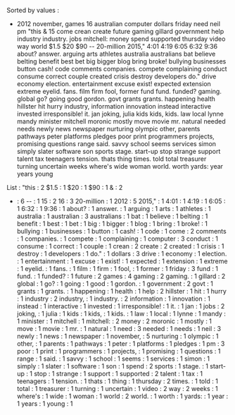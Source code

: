 Sorted by values :
- 2012 november, games 16 australian computer dollars friday need neil pm "this & 15 come crean create future gaming gillard government help industry industry. jobs mitchell: money spend supported thursday video way world $1.5 $20 $90 -- 20-million 2015," 4:01 4:19 6:05 6:32 9:36 about? answer. arguing arts athletes australia australians bat believe belting benefit best bet big bigger blog bring broke! bullying businesses button cash! code comments companies. compete complaining conduct consume correct couple created crisis destroy developers do." drive economy election. entertainment excuse exist! expected extension extreme eyelid. fans. film firm fool, former fund fund. funded? gaming. global go? going good gordon. govt grants grants. happening health hillster hit hurry industry, information innovation instead interactive invested irresponsible! it. jan joking, julia kids kids, kids. law local lynne mandy minister mitchell moronic mostly move movie mr. natural needed needs newly news newspaper nurturing olympic other, parents pathways peter platforms pledges poor print programmers projects, promising questions range said. savvy school seems services simon simply slater software son sports stage. start-up stop strange support talent tax teenagers tension. thats thing times. told total treasurer turning uncertain weeks where's wide woman world. worth yards: year years young 

List :
"this : 2
$1.5 : 1
$20 : 1
$90 : 1
& : 2
- : 6
-- : 1
15 : 2
16 : 3
20-million : 1
2012 : 5
2015," : 1
4:01 : 1
4:19 : 1
6:05 : 1
6:32 : 1
9:36 : 1
about? : 1
answer. : 1
arguing : 1
arts : 1
athletes : 1
australia : 1
australian : 3
australians : 1
bat : 1
believe : 1
belting : 1
benefit : 1
best : 1
bet : 1
big : 1
bigger : 1
blog : 1
bring : 1
broke! : 1
bullying : 1
businesses : 1
button : 1
cash! : 1
code : 1
come : 2
comments : 1
companies. : 1
compete : 1
complaining : 1
computer : 3
conduct : 1
consume : 1
correct : 1
couple : 1
crean : 2
create : 2
created : 1
crisis : 1
destroy : 1
developers : 1
do." : 1
dollars : 3
drive : 1
economy : 1
election. : 1
entertainment : 1
excuse : 1
exist! : 1
expected : 1
extension : 1
extreme : 1
eyelid. : 1
fans. : 1
film : 1
firm : 1
fool, : 1
former : 1
friday : 3
fund : 1
fund. : 1
funded? : 1
future : 2
games : 4
gaming : 2
gaming. : 1
gillard : 2
global : 1
go? : 1
going : 1
good : 1
gordon. : 1
government : 2
govt : 1
grants : 1
grants. : 1
happening : 1
health : 1
help : 2
hillster : 1
hit : 1
hurry : 1
industry : 2
industry, : 1
industry. : 2
information : 1
innovation : 1
instead : 1
interactive : 1
invested : 1
irresponsible! : 1
it. : 1
jan : 1
jobs : 2
joking, : 1
julia : 1
kids : 1
kids, : 1
kids. : 1
law : 1
local : 1
lynne : 1
mandy : 1
minister : 1
mitchell : 1
mitchell: : 2
money : 2
moronic : 1
mostly : 1
move : 1
movie : 1
mr. : 1
natural : 1
need : 3
needed : 1
needs : 1
neil : 3
newly : 1
news : 1
newspaper : 1
november, : 5
nurturing : 1
olympic : 1
other, : 1
parents : 1
pathways : 1
peter : 1
platforms : 1
pledges : 1
pm : 3
poor : 1
print : 1
programmers : 1
projects, : 1
promising : 1
questions : 1
range : 1
said. : 1
savvy : 1
school : 1
seems : 1
services : 1
simon : 1
simply : 1
slater : 1
software : 1
son : 1
spend : 2
sports : 1
stage. : 1
start-up : 1
stop : 1
strange : 1
support : 1
supported : 2
talent : 1
tax : 1
teenagers : 1
tension. : 1
thats : 1
thing : 1
thursday : 2
times. : 1
told : 1
total : 1
treasurer : 1
turning : 1
uncertain : 1
video : 2
way : 2
weeks : 1
where's : 1
wide : 1
woman : 1
world : 2
world. : 1
worth : 1
yards: : 1
year : 1
years : 1
young : 1
